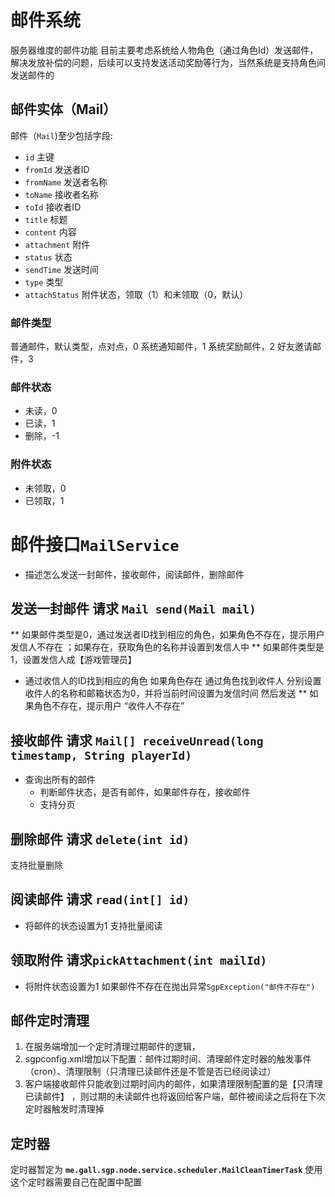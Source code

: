 
# 邮件系统



服务器维度的邮件功能
目前主要考虑系统给人物角色（通过角色Id）发送邮件，解决发放补偿的问题，后续可以支持发送活动奖励等行为，当然系统是支持角色间发送邮件的

## 邮件实体（Mail）

邮件（`Mail`)至少包括字段:
* `id` 主键
* `fromId` 发送者ID
* `fromName` 发送者名称
* `toName` 接收者名称
* `toId` 接收者ID
* `title` 标题
* `content` 内容
* `attachment` 附件
* `status` 状态
* `sendTime` 发送时间
* `type` 类型
* `attachStatus` 附件状态，领取（1）和未领取（0，默认）

### 邮件类型

普通邮件，默认类型，点对点，0
系统通知邮件，1
系统奖励邮件，2
好友邀请邮件，3

### 邮件状态

* 未读，0
* 已读，1
* 删除，-1

### 附件状态

* 未领取，0
* 已领取，1

# 邮件接口`MailService`

* 描述怎么发送一封邮件，接收邮件，阅读邮件，删除邮件


## 发送一封邮件 请求 `Mail send(Mail mail)`

** 如果邮件类型是0，通过发送者ID找到相应的角色，如果角色不存在，提示用户发信人不存在 ；如果存在，获取角色的名称并设置到发信人中
** 如果邮件类型是1，设置发信人成【游戏管理员】
* 通过收信人的ID找到相应的角色 如果角色存在 通过角色找到收件人 分别设置收件人的名称和邮箱状态为0，并将当前时间设置为发信时间 然后发送
** 如果角色不存在，提示用户  “收件人不存在”

## 接收邮件 请求 `Mail[] receiveUnread(long timestamp, String playerId)`


* 查询出所有的邮件 
  * 判断邮件状态，是否有邮件，如果邮件存在，接收邮件
  * 支持分页

## 删除邮件 请求 `delete(int id)`

支持批量删除

## 阅读邮件 请求 `read(int[] id)`
 
* 将邮件的状态设置为1 
支持批量阅读

## 领取附件 请求`pickAttachment(int mailId)`

* 将附件状态设置为1
如果邮件不存在在抛出异常`SgpException("邮件不存在")`


## 邮件定时清理

1. 在服务端增加一个定时清理过期邮件的逻辑，
2. sgpconfig.xml增加以下配置：邮件过期时间、清理邮件定时器的触发事件（cron）、清理限制（只清理已读邮件还是不管是否已经阅读过）
3. 客户端接收邮件只能收到过期时间内的邮件，如果清理限制配置的是【只清理已读邮件】 ，则过期的未读邮件也将返回给客户端，邮件被阅读之后将在下次定时器触发时清理掉

## 定时器

定时器暂定为 **`me.gall.sgp.node.service.scheduler.MailCleanTimerTask`**
使用这个定时器需要自己在配置中配置
<pre>
<code class="xml">
 <scheduler class="me.gall.sgp.node.service.scheduler.MailCleanTimerTask"
            cron="">
            <!-- 设置邮件的有效期，必须项，单位为分钟，若不设置则此定时器将无效 -->
            <property name="expire" value=""></property>
            <!-- 清理邮件的状态，只清理已读邮件（值为1）还是不管是否已经阅读过（值为0，默认值） -->
            <property name="stateOfClean" value=""></property>
 </scheduler>
</code>
</pre>